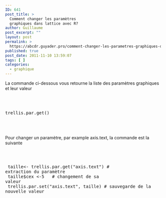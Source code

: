 ```yaml
---
ID: 641
post_title: >
  Comment changer les paramètres
  graphiques dans lattice avec R?
author: Guillaume
post_excerpt: ""
layout: post
permalink: >
  https://abcdr.guyader.pro/comment-changer-les-parametres-graphiques-dans-lattice-avec-r/
published: true
post_date: 2011-11-10 13:59:07
tags: [ ]
categories:
  - graphique
---
```

La commande ci-dessous vous retourne la liste des paramètres graphiques et leur valeur<br /><br /> <pre lang='rsplus'><br /> trellis.par.get() <br /> </pre> <br /><br />Pour changer un paramètre, par example axis.text, la commande est la suivante<br /><br /> <pre lang='rsplus'><br /><p> taille&lt;- trellis.par.get("axis.text") # extraction du paramètre<br /> taille$cex &lt;-5   # changement de sa valeur<br /> trellis.par.set("axis.text", taille) # sauvegarde de la nouvelle valeur<br /></pre> <br /><br /> </p>